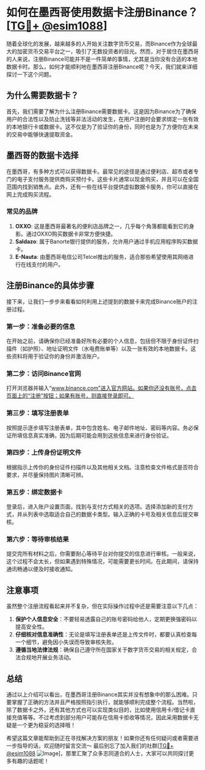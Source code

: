 # 如何在墨西哥使用数据卡注册Binance？[[TG💪+ @esim1088](https://t.me/s/esim1088)]

随着全球化的发展，越来越多的人开始关注数字货币交易，而Binance作为全球最大的加密货币交易平台之一，吸引了无数投资者的目光。然而，对于居住在墨西哥的人来说，注册Binance可能并不是一件简单的事情，尤其是当你没有合适的本地数据卡时。那么，如何才能顺利地在墨西哥注册Binance呢？今天，我们就来详细探讨一下这个问题。

## 为什么需要数据卡？

首先，我们需要了解为什么注册Binance需要数据卡。这是因为Binance为了确保用户的合法性以及防止洗钱等非法活动的发生，在用户注册时会要求绑定一张有效的本地银行卡或数据卡。这不仅是为了验证你的身份，同时也是为了方便你在未来的交易中能够快速提取资金。

## 墨西哥的数据卡选择

在墨西哥，有多种方式可以获得数据卡。最常见的途径是通过便利店、超市或者专门的电子支付服务提供商购买预付卡。这些卡片通常以现金购买，并且可以在全国范围内找到销售点。此外，还有一些在线平台提供虚拟数据卡服务，你可以直接在网上完成购买流程。

### 常见的品牌

1. **OXXO**: 这是墨西哥最著名的便利店品牌之一，几乎每个角落都能看到它的身影。通过OXXO购买数据卡非常方便快捷。
2. **Saldazo**: 属于Banorte银行提供的服务，允许用户通过手机应用程序购买数据卡。
3. **E-Nauta**: 由墨西哥电信公司Telcel推出的服务，适合那些希望使用其网络进行在线支付的用户。

## 注册Binance的具体步骤

接下来，让我们一步步来看看如何利用上述提到的数据卡来完成Binance账户的注册过程。

### 第一步：准备必要的信息

在开始之前，请确保你已经准备好所有必要的个人信息，包括但不限于身份证件扫描件（如护照）、地址证明文件（水电费账单等）以及一张有效的本地数据卡。这些资料将用于验证你的身份并激活账户。

### 第二步：访问Binance官网

打开浏览器并输入“www.binance.com”进入官方网站。如果你还没有账号，点击页面上的“注册”按钮；如果有账号，则直接登录即可。

### 第三步：填写注册表单

按照提示逐步填写注册表单，其中包含姓名、电子邮件地址、密码等内容。务必保证所填信息真实准确，因为后期可能会用到这些信息来进行身份验证。

### 第四步：上传身份证明文件

根据指示上传你的身份证件扫描件以及其他相关文档。注意检查文件格式是否符合要求，并尽量保持图片清晰可辨。

### 第五步：绑定数据卡

登录后，进入账户设置页面，找到与支付方式相关的选项。选择添加新的支付方式，并从列表中选取适合自己的数据卡类型。输入正确的卡号及相关信息后提交审核。

### 第六步：等待审核结果

提交完所有材料之后，你需要耐心等待平台对你提交的信息进行审核。一般来说，这个过程不会太长，但如果遇到特殊情况，可能需要更长时间。在此期间，请保持通讯畅通以便及时接收通知。

## 注意事项

虽然整个注册流程看起来并不复杂，但在实际操作过程中还是需要注意以下几点：

1. **保护个人信息安全**：不要轻易透露自己的账号密码给他人，定期更换强密码以提高安全性。
2. **仔细核对信息准确性**：无论是填写注册表单还是上传文件时，都要认真检查每一个细节，避免因小失误而导致审核失败。
3. **遵循当地法律法规**：确保自己遵守所在国家关于数字货币交易的相关规定，合法合规地开展业务活动。

## 总结

通过以上介绍可以看出，在墨西哥注册Binance其实并没有想象中的那么困难。只要掌握了正确的方法并且严格按照指引执行，就能够顺利完成整个流程。当然啦，除了数据卡之外，还有其他方式也可以实现类似目的，比如使用信用卡/借记卡直接充值等等。不过考虑到部分用户可能存在信用卡拒收等情况，因此采用数据卡无疑是一个更为稳妥的选择哦！

希望这篇文章能帮助到正在寻找解决方案的朋友！如果你还有任何疑问或者需要进一步指导的话，欢迎随时留言交流～ 最后别忘了加入我们的社群[[TG💪+ @esim1088](https://t.me/s/esim1088) ![Image](https://i.postimg.cc/4NQfJmqS/Snipaste-2025-05-13-00-14-12.png)]，那里汇聚了众多志同道合的人士，大家可以共同探讨更多有趣的话题呢！